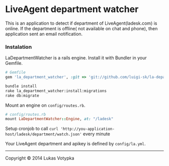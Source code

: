 # LiveAgent department watcher

This is an application to detect if department of LiveAgent(ladesk.com) is online. If the department is offline( not available on chat and phone), then application sent an email notification.

### Instalation
 
 LaDepartmentWatcher is a rails engine. Install it with Bundler in your Gemfile.
 
 ```ruby
 # Gemfile
 gem 'la_department_watcher', :git => 'git://github.com/luigi-sk/la-department-watcher.git'
 ```
 
 ```sh
 bundle install
 rake la_department_watcher:install:migrations
 rake db:migrate
 ```
 
 Mount an engine on `config/routes.rb`.
 ```ruby
 # config/routes.rb
 mount LaDepartmentWatcher::Engine, at: "/ladesk"
 ```
 
 Setup cronjob to call `curl 'http://you-application-host/ladesk/department/watch.json'` every minute
 
 
 Your LiveAgent department and apikey is defined by `config/la.yml`.
 
 ----
 
 Copyright &copy; 2014 Lukas Votypka
 
 
